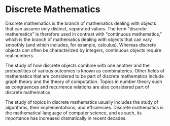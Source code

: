 # Discrete Mathematics

Discrete mathematics is the branch of mathematics dealing with objects that can assume only distinct, separated values. The term "discrete mathematics" is therefore used in contrast with "continuous mathematics," which is the branch of mathematics dealing with objects that can vary smoothly (and which includes, for example, calculus). Whereas discrete objects can often be characterized by integers, continuous objects require real numbers.

The study of how discrete objects combine with one another and the probabilities of various outcomes is known as combinatorics. Other fields of mathematics that are considered to be part of discrete mathematics include graph theory and the theory of computation. Topics in number theory such as congruences and recurrence relations are also considered part of discrete mathematics.

The study of topics in discrete mathematics usually includes the study of algorithms, their implementations, and efficiencies. Discrete mathematics is the mathematical language of computer science, and as such, its importance has increased dramatically in recent decades.


